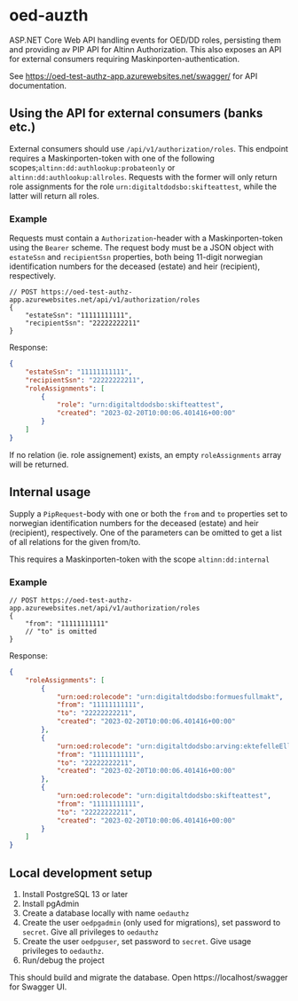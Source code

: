 # oed-auzth
ASP.NET Core Web API handling events for OED/DD roles, persisting them and providing av PIP API for Altinn Authorization. This also exposes an API for external consumers requiring Maskinporten-authentication.

See https://oed-test-authz-app.azurewebsites.net/swagger/ for API documentation.


## Using the API for external consumers (banks etc.)

External consumers should use `/api/v1/authorization/roles`. This endpoint requires a Maskinporten-token with one of the following scopes;`altinn:dd:authlookup:probateonly` or `altinn:dd:authlookup:allroles`. Requests with the former will only return role assignments for the role `urn:digitaltdodsbo:skifteattest`, while the latter will return all roles.

### Example

Requests must contain a `Authorization`-header with a Maskinporten-token using the `Bearer` scheme. The request body must be a JSON object with `estateSsn` and `recipientSsn` properties, both being 11-digit norwegian identification numbers for the deceased (estate) and heir (recipient), respectively.

```jsonc
// POST https://oed-test-authz-app.azurewebsites.net/api/v1/authorization/roles
{
    "estateSsn": "11111111111",
    "recipientSsn": "22222222211"
}
```

Response:
```json
{
    "estateSsn": "11111111111",
    "recipientSsn": "22222222211",
    "roleAssignments": [
        {
            "role": "urn:digitaltdodsbo:skifteattest",
            "created": "2023-02-20T10:00:06.401416+00:00"
        }
    ]
}
```

If no relation (ie. role assignement) exists, an empty `roleAssignments` array will be returned.

## Internal usage 

Supply a `PipRequest`-body with one or both the `from` and `to` properties set to norwegian identification numbers for the deceased (estate) and heir (recipient), respectively. One of the parameters can be omitted to get a list of all relations for the given from/to.

This requires a Maskinporten-token with the scope `altinn:dd:internal`

### Example

```jsonc
// POST https://oed-test-authz-app.azurewebsites.net/api/v1/authorization/roles
{
    "from": "11111111111"
    // "to" is omitted
}
```

Response:
```json
{
    "roleAssignments": [
        {
            "urn:oed:rolecode": "urn:digitaltdodsbo:formuesfullmakt",
            "from": "11111111111",
            "to": "22222222211",
            "created": "2023-02-20T10:00:06.401416+00:00"
        },
        {
            "urn:oed:rolecode": "urn:digitaltdodsbo:arving:ektefelleEllerPartner",
            "from": "11111111111",
            "to": "22222222211",
            "created": "2023-02-20T10:00:06.401416+00:00"
        },
        {
            "urn:oed:rolecode": "urn:digitaltdodsbo:skifteattest",
            "from": "11111111111",
            "to": "22222222211",
            "created": "2023-02-20T10:00:06.401416+00:00"
        }
    ]
}
```


## Local development setup

1. Install PostgreSQL 13 or later
2. Install pgAdmin
4. Create a database locally with name `oedauthz`
3. Create the user `oedpgadmin` (only used for migrations), set password to `secret`. Give all privileges to `oedauthz`
4. Create the user `oedpguser`, set password to `secret`. Give usage privileges to `oedauthz`.
5. Run/debug the project

This should build and migrate the database. Open https://localhost/swagger for Swagger UI.
